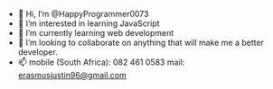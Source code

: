 - 👋 Hi, I’m @HappyProgrammer0073
- 👀 I’m interested in learning JavaScript
- 🌱 I’m currently learning web development
- 💞️ I’m looking to collaborate on anything that will make me a better developer.
- 📫 mobile (South Africa): 082 461 0583 
     mail: erasmusjustin96@gmail.com

<!---
HappyProgrammer0073/HappyProgrammer0073 is a ✨ special ✨ repository because its `README.md` (this file) appears on your GitHub profile.
You can click the Preview link to take a look at your changes.
--->
